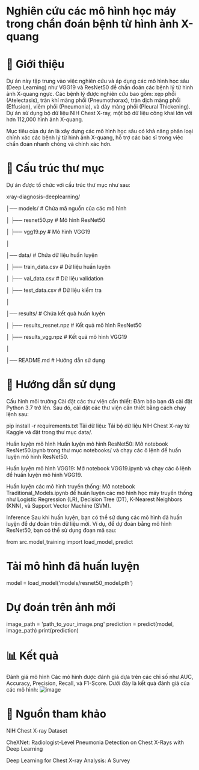 # Nghiên cứu các mô hình học máy trong chẩn đoán bệnh từ hình ảnh X-quang
# 📌 Giới thiệu
Dự án này tập trung vào việc nghiên cứu và áp dụng các mô hình học sâu (Deep Learning) như VGG19 và ResNet50 để chẩn đoán các bệnh lý từ hình ảnh X-quang ngực. Các bệnh lý được nghiên cứu bao gồm: xẹp phổi (Atelectasis), tràn khí màng phổi (Pneumothorax), tràn dịch màng phổi (Effusion), viêm phổi (Pneumonia), và dày màng phổi (Pleural Thickening). Dự án sử dụng bộ dữ liệu NIH Chest X-ray, một bộ dữ liệu công khai lớn với hơn 112,000 hình ảnh X-quang.

Mục tiêu của dự án là xây dựng các mô hình học sâu có khả năng phân loại chính xác các bệnh lý từ hình ảnh X-quang, hỗ trợ các bác sĩ trong việc chẩn đoán nhanh chóng và chính xác hơn.

# 📂 Cấu trúc thư mục
Dự án được tổ chức với cấu trúc thư mục như sau:

xray-diagnosis-deeplearning/

│── models/              # Chứa mã nguồn của các mô hình

│   ├── resnet50.py      # Mô hình ResNet50

│   ├── vgg19.py         # Mô hình VGG19

│

│── data/                # Chứa dữ liệu huấn luyện

│   ├── train_data.csv   # Dữ liệu huấn luyện

│   ├── val_data.csv     # Dữ liệu validation

│   ├── test_data.csv    # Dữ liệu kiểm tra

│

│── results/             # Chứa kết quả huấn luyện

│   ├── results_resnet.npz  # Kết quả mô hình ResNet50

│   ├── results_vgg.npz     # Kết quả mô hình VGG19

│

│── README.md            # Hướng dẫn sử dụng

# 📜 Hướng dẫn sử dụng
Cấu hình môi trường
Cài đặt các thư viện cần thiết:
Đảm bảo bạn đã cài đặt Python 3.7 trở lên. Sau đó, cài đặt các thư viện cần thiết bằng cách chạy lệnh sau:

pip install -r requirements.txt
Tải dữ liệu:
Tải bộ dữ liệu NIH Chest X-ray từ Kaggle và đặt trong thư mục data/.

Huấn luyện mô hình
Huấn luyện mô hình ResNet50:
Mở notebook ResNet50.ipynb trong thư mục notebooks/ và chạy các ô lệnh để huấn luyện mô hình ResNet50.

Huấn luyện mô hình VGG19:
Mở notebook VGG19.ipynb và chạy các ô lệnh để huấn luyện mô hình VGG19.

Huấn luyện các mô hình truyền thống:
Mở notebook Traditional_Models.ipynb để huấn luyện các mô hình học máy truyền thống như Logistic Regression (LR), Decision Tree (DT), K-Nearest Neighbors (KNN), và Support Vector Machine (SVM).

Inference
Sau khi huấn luyện, bạn có thể sử dụng các mô hình đã huấn luyện để dự đoán trên dữ liệu mới. Ví dụ, để dự đoán bằng mô hình ResNet50, bạn có thể sử dụng đoạn mã sau:

from src.model_training import load_model, predict

# Tải mô hình đã huấn luyện
model = load_model('models/resnet50_model.pth')

# Dự đoán trên ảnh mới
image_path = 'path_to_your_image.png'
prediction = predict(model, image_path)
print(prediction)
# 📊 Kết quả
Đánh giá mô hình
Các mô hình được đánh giá dựa trên các chỉ số như AUC, Accuracy, Precision, Recall, và F1-Score. Dưới đây là kết quả đánh giá của các mô hình:
![image](https://github.com/user-attachments/assets/dc33041e-f173-4764-8c8c-9267046e717d)
# 🔗 Nguồn tham khảo
NIH Chest X-ray Dataset

CheXNet: Radiologist-Level Pneumonia Detection on Chest X-Rays with Deep Learning

Deep Learning for Chest X-ray Analysis: A Survey
